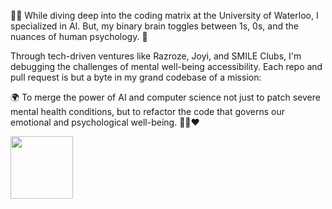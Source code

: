 👨‍💻 While diving deep into the coding matrix at the University of Waterloo, I specialized in AI. But, my binary brain toggles between 1s, 0s, and the nuances of human psychology. 🧠

Through tech-driven ventures like Razroze, Joyi, and SMILE Clubs, I'm debugging the challenges of mental well-being accessibility. Each repo and pull request is but a byte in my grand codebase of a mission:

🌍 To merge the power of AI and computer science not just to patch severe mental health conditions, but to refactor the code that governs our emotional and psychological well-being. 🤖➕❤️

<a href="https://giphy.com/gifs/LmNwrBhejkK9EFP504" target="blank"><img align="center" src="https://media.giphy.com/media/LmNwrBhejkK9EFP504/giphy.gif" height="100" /></a>
